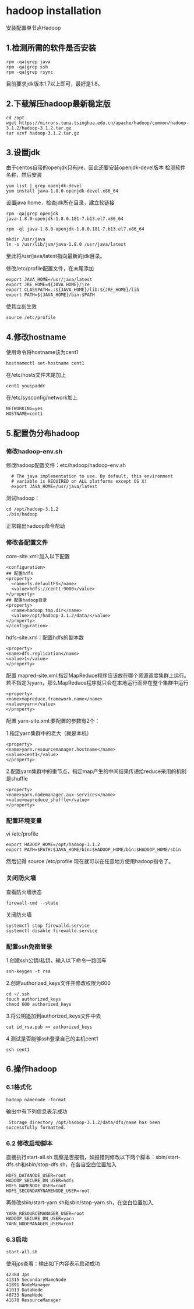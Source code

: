 # hadoop installation
安装配置单节点Hadoop
## 1.检测所需的软件是否安装
```
rpm -qa|grep java
rpm -qa|grep ssh
rpm -qa|grep rsync
```
目前要求jdk版本1.7以上即可，最好是1.8。

## 2.下载解压hadoop最新稳定版
```
cd /opt
wget https://mirrors.tuna.tsinghua.edu.cn/apache/hadoop/common/hadoop-3.1.2/hadoop-3.1.2.tar.gz
tar xzvf hadoop-3.1.2.tar.gz
```
## 3.设置jdk
由于centos自带的openjdk只有jre，因此还要安装openjdk-devel版本
检测软件名称，然后安装
```
yum list | grep openjdk-devel
yum install java-1.8.0-openjdk-devel.x86_64
```

设置java home，检查jdk所在目录，建立软链接
```
rpm -qa|grep openjdk
java-1.8.0-openjdk-1.8.0.181-7.b13.el7.x86_64

rpm -ql java-1.8.0-openjdk-1.8.0.181-7.b13.el7.x86_64

mkdir /usr/java
ln -s /usr/lib/jvm/java-1.8.0 /usr/java/latest
```
至此将/usr/java/latest指向最新的jdk目录。

修改/etc/profile配置文件，在末尾添加
```
export JAVA_HOME=/usr/java/latest
export JRE_HOME=${JAVA_HOME}/jre
export CLASSPATH=.:${JAVA_HOME}/lib:${JRE_HOME}/lib
export PATH=${JAVA_HOME}/bin:$PATH
```
使其立刻生效
```
source /etc/profile
```
## 4.修改hostname
使用命令将hostname该为cent1
```
hostnamectl set-hostname cent1
```
在/etc/hosts文件末尾加上
```
cent1 youipaddr
```
在/etc/sysconfig/network加上
```
NETWORKING=yes  
HOSTNAME=cent1 
```

## 5.配置伪分布hadoop
### 修改hadoop-env.sh

修改hadoop配置文件：etc/hadoop/hadoop-env.sh
```
  # The java implementation to use. By default, this environment
  # variable is REQUIRED on ALL platforms except OS X!
  export JAVA_HOME=/usr/java/latest
```
测试hadoop：
```
cd /opt/hadoop-3.1.2
./bin/hadoop
```
正常输出hadoop命令帮助

### 修改各配置文件
core-site.xml:加入以下配置

```
<configuration>
## 配置hdfs
<property>
  <name>fs.defaultFS</name>
  <value>hdfs://cent1:9000</value>
</property>
## 配置hadoop目录
<property>
  <name>hadoop.tmp.dir</name>
  <value>/opt/hadoop-3.1.2/data/</value>
</property>
</configuration>

```

hdfs-site.xml：配置hdfs的副本数
```
<property>
<name>dfs.replication</name>
<value>1</value>
</property>
```

配置 mapred-site.xml:指定MapReduce程序应该放在哪个资源调度集群上运行。若不指定为yarn，那么MapReduce程序就只会在本地运行而非在整个集群中运行
```
<property>
<name>mapreduce.framework.name</name>
<value>yarn</value>
</property>
```

配置 yarn-site.xml:要配置的参数有2个：

1.指定yarn集群中的老大（就是本机）
```
<property>
<name>yarn.resourcemanager.hostname</name>
<value>cent1</value>
</property>
```
2.配置yarn集群中的重节点，指定map产生的中间结果传递给reduce采用的机制是shuffle
```
<property>
<name>yarn.nodemanager.aux-services</name>
<value>mapreduce_shuffle</value>
</property>
```

### 配置环境变量
vi /etc/profile
```
export HADOOP_HOME=/opt/hadoop-3.1.2
export PATH=$PATH:$JAVA_HOME/bin:$HADOOP_HOME/bin:$HADOOP_HOME/sbin
```
然后记得 source /etc/profile
现在就可以在任意地方使用hadoop指令了。

### 关闭防火墙
查看防火墙状态
```
firewall-cmd --state
```
关闭防火墙
```
systemctl stop firewalld.service
systemctl disable firewalld.service
```

### 配置ssh免密登录
1.创建ssh公钥/私钥，输入以下命令一路回车
```
ssh-keygen -t rsa
```
2.创建authorized_keys文件并修改权限为600
```
cd ~/.ssh
touch authorized_keys
chmod 600 authorized_keys
```
3.将公钥追加到authorized_keys文件中去
```
cat id_rsa.pub >> authorized_keys
```
4.测试是否能够ssh登录自己的主机cent1
```
ssh cent1
```
## 6.操作hadoop
### 6.1格式化
```
hadoop namenode -format
```
输出中有下列信息表示成功
```
 Storage directory /opt/hadoop-3.1.2/data/dfs/name has been successfully formatted.
```

### 6.2 修改启动脚本
直接执行start-all.sh 观察是否报错，如报错则修改以下两个脚本：sbin/start-dfs.sh和sbin/stop-dfs.sh，在各自空白位置加入
```
HDFS_DATANODE_USER=root
HADOOP_SECURE_DN_USER=hdfs
HDFS_NAMENODE_USER=root
HDFS_SECONDARYNAMENODE_USER=root
```
再修改sbin/start-yarn.sh和sbin/stop-yarn.sh，在空白位置加入
```
YARN_RESOURCEMANAGER_USER=root
HADOOP_SECURE_DN_USER=yarn
YARN_NODEMANAGER_USER=root
```

### 6.3启动
```
start-all.sh
```
使用jps查看：输出如下内容表示启动成功
```
42384 Jps
41315 SecondaryNameNode
41891 NodeManager
41013 DataNode
40733 NameNode
41678 ResourceManager
```


